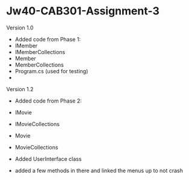 # Jw40-CAB301-Assignment-3
Version 1.0 
- Added code from Phase 1:
- IMember
- IMemberCollections 
- Member
- MemberCollections
- Program.cs (used for testing)
- 
Version 1.2
- Added code from Phase 2:
- IMovie
- IMovieCollections
- Movie
- MovieCollections

- Added UserInterface class
- added a few methods in there and linked the menus up to not crash
